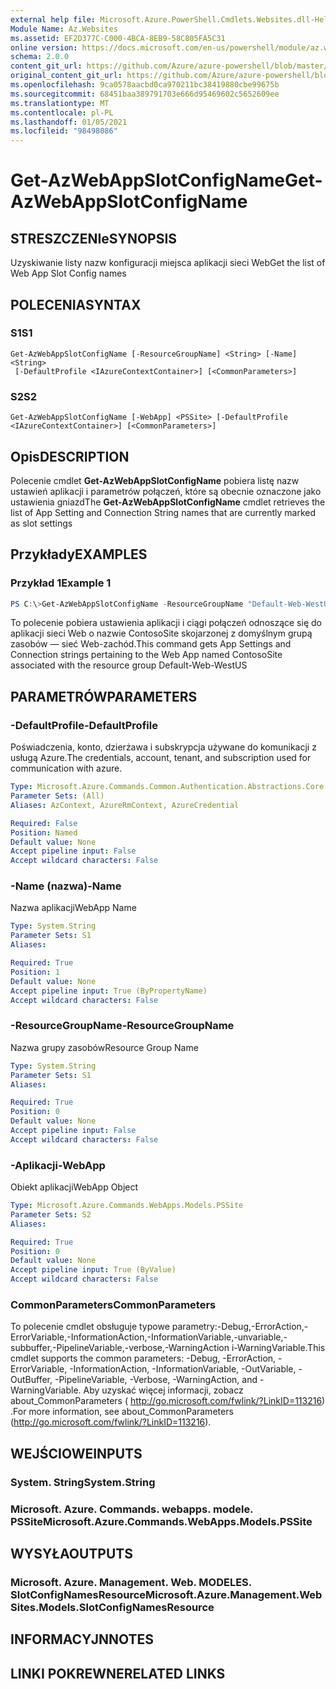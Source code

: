 ```yaml
---
external help file: Microsoft.Azure.PowerShell.Cmdlets.Websites.dll-Help.xml
Module Name: Az.Websites
ms.assetid: EF2D377C-C000-4BCA-8EB9-58C805FA5C31
online version: https://docs.microsoft.com/en-us/powershell/module/az.websites/get-azwebappslotconfigname
schema: 2.0.0
content_git_url: https://github.com/Azure/azure-powershell/blob/master/src/Websites/Websites/help/Get-AzWebAppSlotConfigName.md
original_content_git_url: https://github.com/Azure/azure-powershell/blob/master/src/Websites/Websites/help/Get-AzWebAppSlotConfigName.md
ms.openlocfilehash: 9ca0578aacbd0ca970211bc38419880cbe99675b
ms.sourcegitcommit: 68451baa389791703e666d95469602c5652609ee
ms.translationtype: MT
ms.contentlocale: pl-PL
ms.lasthandoff: 01/05/2021
ms.locfileid: "98498086"
---
```

# <span data-ttu-id="4b71e-101">Get-AzWebAppSlotConfigName</span><span class="sxs-lookup"><span data-stu-id="4b71e-101">Get-AzWebAppSlotConfigName</span></span>

## <span data-ttu-id="4b71e-102">STRESZCZENIe</span><span class="sxs-lookup"><span data-stu-id="4b71e-102">SYNOPSIS</span></span>
<span data-ttu-id="4b71e-103">Uzyskiwanie listy nazw konfiguracji miejsca aplikacji sieci Web</span><span class="sxs-lookup"><span data-stu-id="4b71e-103">Get the list of Web App Slot Config names</span></span>

## <span data-ttu-id="4b71e-104">POLECENIA</span><span class="sxs-lookup"><span data-stu-id="4b71e-104">SYNTAX</span></span>

### <span data-ttu-id="4b71e-105">S1</span><span class="sxs-lookup"><span data-stu-id="4b71e-105">S1</span></span>
```
Get-AzWebAppSlotConfigName [-ResourceGroupName] <String> [-Name] <String>
 [-DefaultProfile <IAzureContextContainer>] [<CommonParameters>]
```

### <span data-ttu-id="4b71e-106">S2</span><span class="sxs-lookup"><span data-stu-id="4b71e-106">S2</span></span>
```
Get-AzWebAppSlotConfigName [-WebApp] <PSSite> [-DefaultProfile <IAzureContextContainer>] [<CommonParameters>]
```

## <span data-ttu-id="4b71e-107">Opis</span><span class="sxs-lookup"><span data-stu-id="4b71e-107">DESCRIPTION</span></span>
<span data-ttu-id="4b71e-108">Polecenie cmdlet **Get-AzWebAppSlotConfigName** pobiera listę nazw ustawień aplikacji i parametrów połączeń, które są obecnie oznaczone jako ustawienia gniazd</span><span class="sxs-lookup"><span data-stu-id="4b71e-108">The **Get-AzWebAppSlotConfigName** cmdlet retrieves the list of App Setting and Connection String names that are currently marked as slot settings</span></span>

## <span data-ttu-id="4b71e-109">Przykłady</span><span class="sxs-lookup"><span data-stu-id="4b71e-109">EXAMPLES</span></span>

### <span data-ttu-id="4b71e-110">Przykład 1</span><span class="sxs-lookup"><span data-stu-id="4b71e-110">Example 1</span></span>
```powershell
PS C:\>Get-AzWebAppSlotConfigName -ResourceGroupName "Default-Web-WestUS" -Name "ContosoSite"
```

<span data-ttu-id="4b71e-111">To polecenie pobiera ustawienia aplikacji i ciągi połączeń odnoszące się do aplikacji sieci Web o nazwie ContosoSite skojarzonej z domyślnym grupą zasobów — sieć Web-zachód.</span><span class="sxs-lookup"><span data-stu-id="4b71e-111">This command gets App Settings and Connection strings pertaining to the Web App named ContosoSite associated with the resource group Default-Web-WestUS</span></span>

## <span data-ttu-id="4b71e-112">PARAMETRÓW</span><span class="sxs-lookup"><span data-stu-id="4b71e-112">PARAMETERS</span></span>

### <span data-ttu-id="4b71e-113">-DefaultProfile</span><span class="sxs-lookup"><span data-stu-id="4b71e-113">-DefaultProfile</span></span>
<span data-ttu-id="4b71e-114">Poświadczenia, konto, dzierżawa i subskrypcja używane do komunikacji z usługą Azure.</span><span class="sxs-lookup"><span data-stu-id="4b71e-114">The credentials, account, tenant, and subscription used for communication with azure.</span></span>

```yaml
Type: Microsoft.Azure.Commands.Common.Authentication.Abstractions.Core.IAzureContextContainer
Parameter Sets: (All)
Aliases: AzContext, AzureRmContext, AzureCredential

Required: False
Position: Named
Default value: None
Accept pipeline input: False
Accept wildcard characters: False
```

### <span data-ttu-id="4b71e-115">-Name (nazwa)</span><span class="sxs-lookup"><span data-stu-id="4b71e-115">-Name</span></span>
<span data-ttu-id="4b71e-116">Nazwa aplikacji</span><span class="sxs-lookup"><span data-stu-id="4b71e-116">WebApp Name</span></span>

```yaml
Type: System.String
Parameter Sets: S1
Aliases:

Required: True
Position: 1
Default value: None
Accept pipeline input: True (ByPropertyName)
Accept wildcard characters: False
```

### <span data-ttu-id="4b71e-117">-ResourceGroupName</span><span class="sxs-lookup"><span data-stu-id="4b71e-117">-ResourceGroupName</span></span>
<span data-ttu-id="4b71e-118">Nazwa grupy zasobów</span><span class="sxs-lookup"><span data-stu-id="4b71e-118">Resource Group Name</span></span>

```yaml
Type: System.String
Parameter Sets: S1
Aliases:

Required: True
Position: 0
Default value: None
Accept pipeline input: False
Accept wildcard characters: False
```

### <span data-ttu-id="4b71e-119">-Aplikacji</span><span class="sxs-lookup"><span data-stu-id="4b71e-119">-WebApp</span></span>
<span data-ttu-id="4b71e-120">Obiekt aplikacji</span><span class="sxs-lookup"><span data-stu-id="4b71e-120">WebApp Object</span></span>

```yaml
Type: Microsoft.Azure.Commands.WebApps.Models.PSSite
Parameter Sets: S2
Aliases:

Required: True
Position: 0
Default value: None
Accept pipeline input: True (ByValue)
Accept wildcard characters: False
```

### <span data-ttu-id="4b71e-121">CommonParameters</span><span class="sxs-lookup"><span data-stu-id="4b71e-121">CommonParameters</span></span>
<span data-ttu-id="4b71e-122">To polecenie cmdlet obsługuje typowe parametry:-Debug,-ErrorAction,-ErrorVariable,-InformationAction,-InformationVariable,-unvariable,-subbuffer,-PipelineVariable,-verbose,-WarningAction i-WarningVariable.</span><span class="sxs-lookup"><span data-stu-id="4b71e-122">This cmdlet supports the common parameters: -Debug, -ErrorAction, -ErrorVariable, -InformationAction, -InformationVariable, -OutVariable, -OutBuffer, -PipelineVariable, -Verbose, -WarningAction, and -WarningVariable.</span></span> <span data-ttu-id="4b71e-123">Aby uzyskać więcej informacji, zobacz about_CommonParameters ( http://go.microsoft.com/fwlink/?LinkID=113216) .</span><span class="sxs-lookup"><span data-stu-id="4b71e-123">For more information, see about_CommonParameters (http://go.microsoft.com/fwlink/?LinkID=113216).</span></span>

## <span data-ttu-id="4b71e-124">WEJŚCIOWE</span><span class="sxs-lookup"><span data-stu-id="4b71e-124">INPUTS</span></span>

### <span data-ttu-id="4b71e-125">System. String</span><span class="sxs-lookup"><span data-stu-id="4b71e-125">System.String</span></span>

### <span data-ttu-id="4b71e-126">Microsoft. Azure. Commands. webapps. modele. PSSite</span><span class="sxs-lookup"><span data-stu-id="4b71e-126">Microsoft.Azure.Commands.WebApps.Models.PSSite</span></span>

## <span data-ttu-id="4b71e-127">WYSYŁA</span><span class="sxs-lookup"><span data-stu-id="4b71e-127">OUTPUTS</span></span>

### <span data-ttu-id="4b71e-128">Microsoft. Azure. Management. Web. MODELES. SlotConfigNamesResource</span><span class="sxs-lookup"><span data-stu-id="4b71e-128">Microsoft.Azure.Management.WebSites.Models.SlotConfigNamesResource</span></span>

## <span data-ttu-id="4b71e-129">INFORMACYJN</span><span class="sxs-lookup"><span data-stu-id="4b71e-129">NOTES</span></span>

## <span data-ttu-id="4b71e-130">LINKI POKREWNE</span><span class="sxs-lookup"><span data-stu-id="4b71e-130">RELATED LINKS</span></span>
